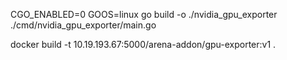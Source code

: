 CGO_ENABLED=0 GOOS=linux go build  -o ./nvidia_gpu_exporter ./cmd/nvidia_gpu_exporter/main.go

docker build -t 10.19.193.67:5000/arena-addon/gpu-exporter:v1 .